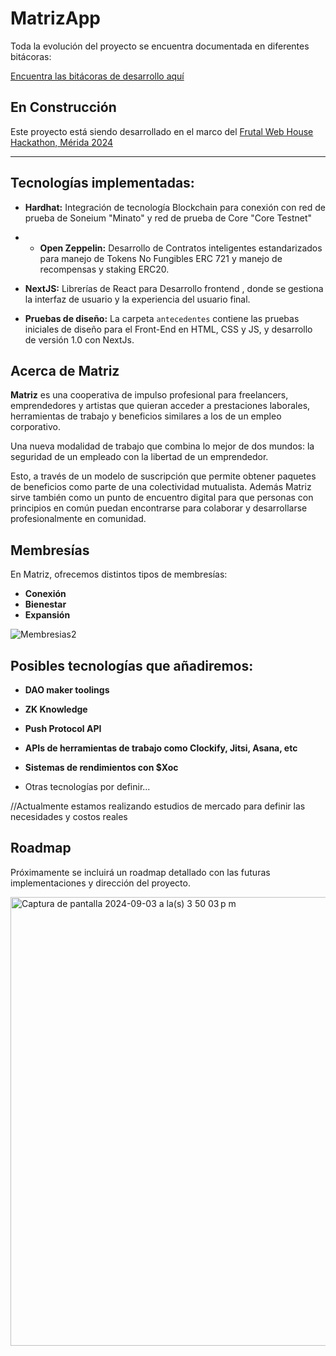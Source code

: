 # MatrizApp

Toda la evolución del proyecto se encuentra documentada en diferentes bitácoras:

 [Encuentra las bitácoras de desarrollo aquí](https://github.com/Matriz-coop/Matriz-Code/wiki)

 ## En Construcción

Este proyecto está siendo desarrollado en el marco del [Frutal Web House Hackathon, Mérida 2024](https://devpost.com/software/zigoto) 


---------------------------------------

## Tecnologías implementadas:

- **Hardhat:** Integración de tecnología Blockchain para conexión con red de prueba de Soneium "Minato" y red de prueba de Core "Core Testnet"
- - **Open Zeppelin:** Desarrollo de Contratos inteligentes estandarizados para manejo de Tokens No Fungibles ERC 721 y manejo de recompensas y staking ERC20. 
- **NextJS:** Librerías de React para Desarrollo frontend , donde se gestiona la interfaz de usuario y la experiencia del usuario final.
  
- **Pruebas de diseño:** La carpeta `antecedentes` contiene las pruebas iniciales de diseño para el Front-End en HTML, CSS y JS, y desarrollo de versión 1.0 con NextJs. 

## Acerca de Matriz

**Matriz** es una cooperativa de impulso profesional para freelancers, emprendedores y artistas que quieran acceder a prestaciones laborales, herramientas de trabajo y beneficios similares a los de un empleo corporativo. 

Una nueva modalidad de trabajo que combina lo mejor de dos mundos: la seguridad de un empleado con la libertad de un emprendedor. 

Esto, a través de un modelo de suscripción que permite obtener paquetes de beneficios como parte de una colectividad mutualista. Además Matriz sirve también como un punto de encuentro digital para que personas con principios en común puedan encontrarse para colaborar y desarrollarse profesionalmente en comunidad.

## Membresías

En Matriz, ofrecemos distintos tipos de membresías:

- **Conexión**
- **Bienestar**
- **Expansión**

![Membresias2](https://github.com/user-attachments/assets/afd4aa05-6494-43f5-802c-a480061f857e)


## Posibles tecnologías que añadiremos: 


- **DAO maker toolings**
- **ZK Knowledge**
- **Push Protocol API**
- **APIs de herramientas de trabajo como Clockify, Jitsi, Asana, etc**
-  **Sistemas de rendimientos con $Xoc**
  
- Otras tecnologías por definir...



//Actualmente estamos realizando estudios de mercado para definir las necesidades y costos reales


## Roadmap

Próximamente se incluirá un roadmap detallado con las futuras implementaciones y dirección del proyecto. 


<img width="718" alt="Captura de pantalla 2024-09-03 a la(s) 3 50 03 p m" src="https://github.com/user-attachments/assets/0bb502fa-4a96-4ad5-993c-d2aed73a5a3e">

